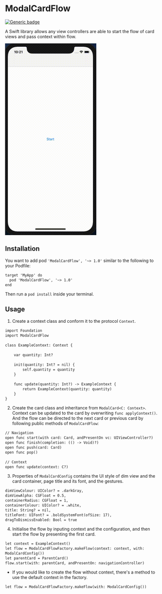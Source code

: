 # ModalCardFlow
[![Generic badge](https://img.shields.io/cocoapods/v/ModalCardFlow?color=orange)](https://cocoapods.org/pods/ModalCardFlow)


A Swift library allows any view controllers are able to start the flow of card views and pass context within flow.

![](demo.gif)

## Installation
You want to add pod `'ModalCardFlow', '~> 1.0'` similar to the following to your Podfile:

```
target 'MyApp' do
  pod 'ModalCardFlow', '~> 1.0'
end
```

Then run a `pod install` inside your terminal.

## Usage
1. Create  a context class and conform it to the protocol `Context`.
```
import Foundation
import ModalCardFlow

class ExampleContext: Context {

    var quantity: Int?

    init(quantity: Int? = nil) {
        self.quantity = quantity
    }

    func update(quantity: Int?) -> ExampleContext {
        return ExampleContext(quantity: quantity)
    }
}
```

2. Create the card class and inheritance from `ModalCard<C: Context>`. Context can be updated to the card by overwriting `func applyContext()`. And the flow can be directed to the next card or previous card by following public methods of `ModalCardFlow`:

```
// Navigation
open func start(with card: Card, andPresentOn vc: UIViewController?)
open func finish(completion: (() -> Void)?)
open func push(card: Card)
open func pop()

// Context
open func update(context: C?)
```

3. Properties of  `ModalCardConfig` contains the UI style of dim view and the card container, page title and its font, and the gestures.
```
dimViewColour: UIColor? = .darkGray,
dimViewAlpha: CGFloat = 0.5,
containerRadius: CGFloat = 1,
containerColour: UIColor? = .white,
title: String? = nil,
titleFont: UIFont? = .boldSystemFont(ofSize: 17),
dragToDismissEnabled: Bool = true
```

4. Initialise the flow by inputing context and the configuration, and then start the flow by presenting the first card.
```
let context = ExampleContext()
let flow = ModalCardFlowFactory.makeFlow(context: context, with: ModalCardConfig())
let parentCard = ParentCard()
flow.start(with: parentCard, andPresentOn: navigationController)
```

* If you would like to create the flow without context, there's a method to use the default context in the factory.
```
let flow = ModalCardFlowFactory.makeFlow(with: ModalCardConfig())
```

